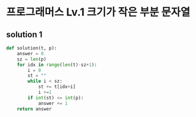 # 프로그래머스 Lv.1 크기가 작은 부분 문자열

## solution 1

```python
def solution(t, p):
    answer = 0
    sz = len(p)
    for idx in range(len(t)-sz+1):
        i = 0
        st = ""
        while i < sz:
            st += t[idx+i]
            i +=1
        if int(st) <= int(p):
            answer += 1
    return answer
```